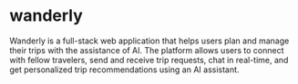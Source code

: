 # wanderly
Wanderly is a full-stack web application that helps users plan and manage their trips with the assistance of AI. The platform allows users to connect with fellow travelers, send and receive trip requests, chat in real-time, and get personalized trip recommendations using an AI assistant.
